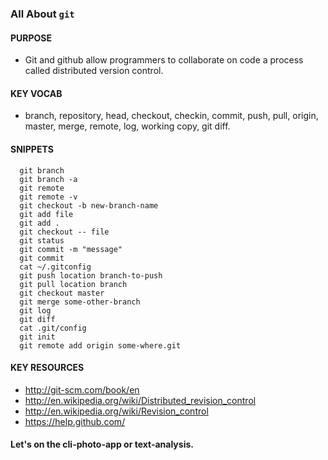### All About `git`
  

#### PURPOSE
  -  Git and github allow programmers to collaborate on code a process called distributed version control.
  
#### KEY VOCAB
  - branch, repository, head, checkout, checkin, commit, push, pull, origin, master, merge, remote, log, working copy, git diff.
  
  
#### SNIPPETS 

```console
  git branch
  git branch -a
  git remote
  git remote -v
  git checkout -b new-branch-name
  git add file
  git add .
  git checkout -- file
  git status
  git commit -m "message"
  git commit
  cat ~/.gitconfig
  git push location branch-to-push
  git pull location branch
  git checkout master
  git merge some-other-branch
  git log
  git diff
  cat .git/config
  git init
  git remote add origin some-where.git
```

#### KEY RESOURCES

  - http://git-scm.com/book/en
  - http://en.wikipedia.org/wiki/Distributed_revision_control
  - http://en.wikipedia.org/wiki/Revision_control
  - https://help.github.com/
  

#### Let's on the cli-photo-app or text-analysis.

